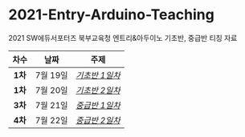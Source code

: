 # 2021-Entry-Arduino-Teaching
2021 SW에듀서포터즈 북부교육청 엔트리&amp;아두이노 기초반, 중급반 티칭 자료

|  <center>차수</center> |  <center>날짜</center> |  <center>주제</center> |
|:--------|:--------:|--------:|
|<center>**1차**</center> | <center>7월 19일</center> |*[기초반 1일차](https://github.com/beansbin/2021-Entry-Arduino-Teaching/blob/main/Basic_2day.md)* |
|<center>**1차**</center> | <center>7월 20일</center> |*[기초반 2일차](https://github.com/beansbin/2021-Entry-Arduino-Teaching/blob/main/Basic_2day.md)* |
|<center>**3차**</center> | <center>7월 21일</center> |*[중급반 1일차](https://github.com/beansbin/2021-Entry-Arduino-Teaching/blob/main/Intermediate_1day.md)* |
|<center>**4차**</center> | <center>7월 22일</center> |*[중급반 2일차](https://github.com/beansbin/2021-Entry-Arduino-Teaching/blob/main/Intermediate_2day.md)* |


